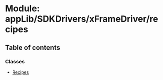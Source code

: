 # Module: appLib/SDKDrivers/xFrameDriver/recipes

## Table of contents

### Classes

- [Recipes](../classes/appLib_SDKDrivers_xFrameDriver_recipes.Recipes.md)
